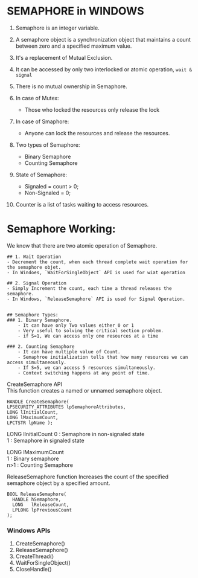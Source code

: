 # SEMAPHORE in WINDOWS

1. Semaphore is an integer variable.  
2. A semaphore object is a synchronization object that maintains a count between zero and a specified maximum value.  
3. It's a replacement of Mutual Exclusion.  
4. It can be accessed by only two interlocked or atomic operation, `wait & signal`  
5. There is no mutual ownership in Semaphore.  
6. In case of Mutex:   
    - Those who locked the resources only release the lock   

7. In case of Smaphore:   
    - Anyone can lock the resources and release the resources.  

8. Two types of Semaphore:  
    - Binary Semaphore  
    - Counting Semaphore  

9. State of Semaphore:  
    - Signaled = count > 0;  
    - Non-Signaled = 0;  

10. Counter is a list of tasks waiting to access resources.   


# Semaphore Working:  
We know that there are two atomic operation of Semaphore. 

    ## 1. Wait Operation  
    - Decrement the count, when each thread complete wait operation for the semaphore objet. 
    - In Windoes, `WaitForSingleObject` API is used for wiat operation  

    ## 2. Signal Operation  
    - Simply Increment the count, each time a thread releases the semaphore. 
    - In Windows, `ReleaseSemaphore` API is used for Signal Operation.  


    ## Semaphore Types:
    ### 1. Binary Semaphore.
        - It can have only Two values either 0 or 1  
        - Very useful to solving the critical section problem.  
        - if S=1, We can access only one resources at a time  

    ### 2. Counting Semaphore  
        - It can have multiple value of Count.  
        - Semaphroe initialization tells that how many resources we can access simultaneously. 
        - If S=5, we can access 5 resources simultaneously.  
        - Context switching happens at any point of time.  



CreateSemaphore API   
This function creates a named or unnamed semaphore object.  

```
HANDLE CreateSemaphore(
LPSECURITY_ATTRIBUTES lpSemaphoreAttributes, 
LONG lInitialCount, 
LONG lMaximumCount, 
LPCTSTR lpName ); 
```

LONG lInitialCount 
    0 : Semaphore in non-signaled state  
    1 : Semaphore in signaled state  

LONG lMaximumCount  
    1 : Binary semaphore  
    n>1 : Counting Semaphore 






ReleaseSemaphore function
Increases the count of the specified semaphore object by a specified amount.

```
BOOL ReleaseSemaphore(
  HANDLE hSemaphore,
  LONG   lReleaseCount,
  LPLONG lpPreviousCount
);
```


### Windows APIs  
1. CreateSemaphore()  
2. ReleaseSemaphore()  
3. CreateThread()  
4. WaitForSingleObject()  
5. CloseHandle()  


